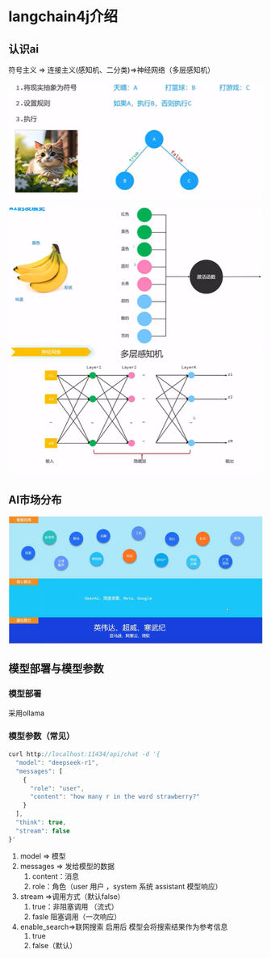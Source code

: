 # langchain4j介绍

## 认识ai

符号主义 =>  连接主义(感知机、二分类)=>神经网络（多层感知机）

![image-20250712170357155](assets/介绍/image-20250712170357155.png)

![image-20250712170416978](assets/介绍/image-20250712170416978.png)![image-20250712170439774](assets/介绍/image-20250712170439774.png)

## AI市场分布

![image-20250712173344754](assets/介绍/image-20250712173344754.png)

## 模型部署与模型参数

### 模型部署

采用ollama

### 模型参数（常见）

```js
curl http://localhost:11434/api/chat -d '{
  "model": "deepseek-r1",
  "messages": [
    {
      "role": "user",
      "content": "how many r in the word strawberry?"
    }
  ],
  "think": true,
  "stream": false
}'
```

1. model  => 模型
2. messages => 发给模型的数据
   1. content：消息
   2. role：角色（user 用户 ，system 系统 assistant 模型响应）
3. stream =>调用方式（默认false）
   1. true：非阻塞调用 （流式）
   2. fasle 阻塞调用（一次响应）
4. enable_search=>联网搜索 启用后 模型会将搜索结果作为参考信息
   1. true
   2. false（默认）